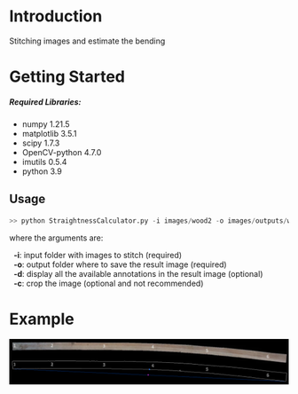 # Introduction 
Stitching images and estimate the bending

# Getting Started

##### Required Libraries:
- numpy 1.21.5
- matplotlib 3.5.1
- scipy 1.7.3
- OpenCV-python 4.7.0
- imutils 0.5.4
- python 3.9

## Usage

``` python
>> python StraightnessCalculator.py -i images/wood2 -o images/outputs/wood.png -d false
```

where the arguments are:

&nbsp; **-i**: input folder with images to stitch (required)  
&nbsp; **-o**: output folder where to save the result image (required)  
&nbsp; **-d**: display all the available annotations in the result image (optional)  
&nbsp; **-c**: crop the image (optional and not recommended)  

# Example

![results](https://raw.githubusercontent.com/chacoff/Straightness/master/images/outputs/Figure_1.png)
